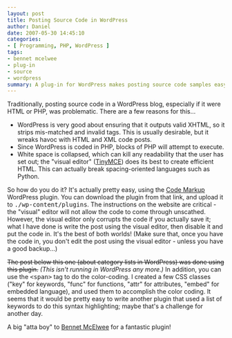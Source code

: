 ```yaml
---
layout: post
title: Posting Source Code in WordPress
author: Daniel
date: 2007-05-30 14:45:10
categories:
- [ Programming, PHP, WordPress ]
tags:
- bennet mcelwee
- plug-in
- source
- wordpress
summary: A plug-in for WordPress makes posting source code samples easy
---
```


Traditionally, posting source code in a WordPress blog, especially if it were HTML or PHP, was problematic. There are a few reasons for this...

* WordPress is very good about ensuring that it outputs valid XHTML, so it strips mis-matched and invalid tags. This is usually desirable, but it wreaks havoc with HTML and XML code posts.
* Since WordPress is coded in PHP, blocks of PHP will attempt to execute.
* White space is collapsed, which can kill any readability that the user has set out; the "visual editor" ([TinyMCE][]) does its best to create efficient HTML. This can actually break spacing-oriented languages such as Python.

So how do you do it? It's actually pretty easy, using the [Code Markup][] WordPress plugin. You can download the plugin from that link, and upload it to <tt>./wp-content/plugins</tt>. The instructions on the website are critical - the "visual" editor will not allow the code to come through unscathed. However, the visual editor only corrupts the code if you actually save it; what I have done is write the post using the visual editor, then disable it and put the code in. It's the best of both worlds! (Make sure that, once you have the code in, you don't edit the post using the visual editor - unless you have a good backup...)

<del>The post below this one (about category lists in WordPress) was done using this plugin.</del> _(This isn't running in WordPress any more.)_ In addition, you can use the <tt>&lt;span&gt;</tt> tag to do the color-coding. I created a few CSS classes ("key" for keywords, "func" for functions, "attr" for attributes, "embed" for embedded language), and used them to accomplish the color coding. It seems that it would be pretty easy to write another plugin that used a list of keywords to do this syntax highlighting; maybe that's a challenge for another day.

A big "atta boy" to [Bennet McElwee][] for a fantastic plugin!


[TinyMCE]:        //www.tinymce.com "TinyMCE"
[Code Markup]:    //thunderguy.com/semicolon/wordpress/code-markup-wordpress-plugin/ "Code Markup Plug-in - Semicolon"
[Bennet McElwee]: //thunderguy.com/semicolon/ "Semicolon - by Bennett McElwee"
